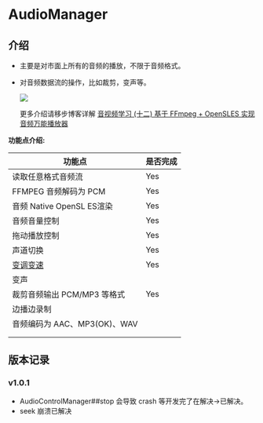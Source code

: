 # AudioManager

## 介绍

- 主要是对市面上所有的音频的播放，不限于音频格式。

- 对音频数据流的操作，比如裁剪，变声等。

  ![](https://devyk.oss-cn-qingdao.aliyuncs.com/blog/20200507172455.png)

  更多介绍请移步博客详解 [音视频学习 (十二) 基于 FFmpeg + OpenSLES 实现音频万能播放器](https://juejin.im/post/5eb1880be51d454de7772152)



**功能点介绍:**

| 功能点                                                       | 是否完成 |
| ------------------------------------------------------------ | -------- |
| 读取任意格式音频流                                           | Yes      |
| FFMPEG 音频解码为 PCM                                        | Yes      |
| 音频 Native OpenSL ES渲染                                    | Yes      |
| 音频音量控制                                                 | Yes      |
| 拖动播放控制                                                 | Yes      |
| 声道切换                                                     | Yes      |
| [变调变速]([SoundTouch](https://gitlab.com/soundtouch/soundtouch)) | Yes      |
| 变声                                                         |          |
| 裁剪音频输出 PCM/MP3 等格式                                  | Yes      |
| 边播边录制                                                   |          |
| 音频编码为 AAC、MP3(OK)、WAV                                 |          |
|                                                              |          |
|                                                              |          |



## 版本记录

### v1.0.1

 - AudioControlManager##stop 会导致 crash 等开发完了在解决->已解决。
 - seek 崩溃已解决

